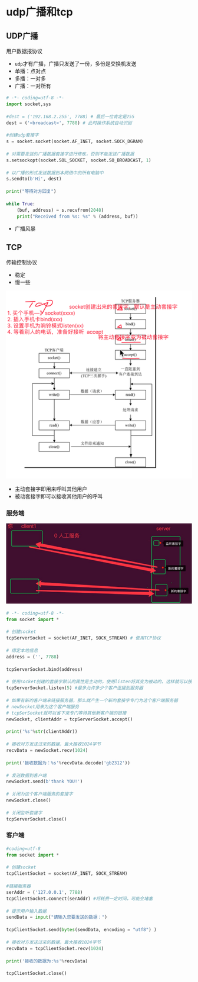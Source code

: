 # udp广播和tcp

## UDP广播

用户数据报协议

* `udp`才有广播，广播只发送了一份，多份是交换机发送
* 单播：点对点
* 多播：一对多
* 广播：一对所有

```python
# -*- coding=utf-8 -*-
import socket,sys

#dest = ('192.168.2.255', 7788) # 最后一位肯定是255
dest = ('<broadcast>', 7788) # 此时操作系统自动识别

#创建udp套接字
s = socket.socket(socket.AF_INET, socket.SOCK_DGRAM)

# 对需要发送的广播数据套接字进行修改，否则不能发送广播数据
s.setsockopt(socket.SOL_SOCKET, socket.SO_BROADCAST, 1)

# 以广播的形式发送数据到本网络中的所有电脑中
s.sendto(b'Hi', dest)

print("等待对方回复")

while True:
    (buf, address) = s.recvfrom(2048)
    print("Received from %s: %s" % (address, buf))
```

* 广播风暴

## TCP

传输控制协议

* 稳定
* 慢一些

![](./img/tcp通信.png)

* 主动套接字即用来呼叫其他用户
* 被动套接字即可以接收其他用户的呼叫

### 服务端

![](./img/socket.jpg)

````python
# -*- coding=utf-8 -*-
from socket import *

# 创建socket
tcpServerSocket = socket(AF_INET, SOCK_STREAM) # 使用TCP协议

# 绑定本地信息
address = ('', 7788)

tcpServerSocket.bind(address)

# 使用socket创建的套接字默认的属性是主动的，使用listen将其变为被动的，这样就可以接收
tcpServerSocket.listen(5) #最多允许多少个客户连接到服务器

# 如果有新的客户端来链接服务器，那么就产生一个新的套接字专门为这个客户端服务器
# newSocket用来为这个客户端服务
# tcpSerSocket就可以省下来专门等待其他新客户端的链接
newSocket, clientAddr = tcpServerSocket.accept()

print('%s'%str(clientAddr))

# 接收对方发送过来的数据，最大接收1024字节
recvData = newSocket.recv(1024)

print('接收数据为：%s'%recvData.decode('gb2312'))

# 发送数据到客户端
newSocket.send(b'thank YOU!')

# 关闭为这个客户端服务的套接字
newSocket.close()

# 关闭监听套接字
tcpServerSocket.close()
````

### 客户端

```python
#coding=utf-8
from socket import *

# 创建socket
tcpClientSocket = socket(AF_INET, SOCK_STREAM)

#链接服务器
serAddr = ('127.0.0.1', 7788)
tcpClientSocket.connect(serAddr) #将耗费一定时间，可能会堵塞

# 提示用户输入数据
sendData = input("请输入您要发送的数据：")

tcpClientSocket.send(bytes(sendData, encoding = "utf8") )

# 接收对方发送过来的数据，最大接收1024字节
recvData = tcpClientSocket.recv(1024)

print('接收的数据为:%s'%recvData)

tcpClientSocket.close()
```











